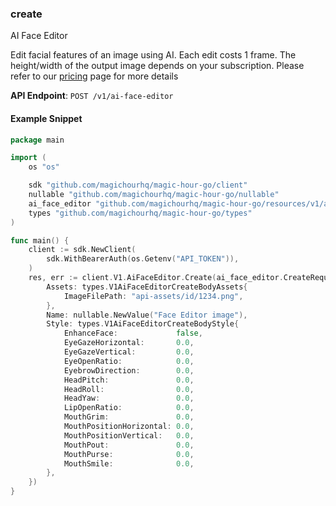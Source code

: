
### create <a name="create"></a>
AI Face Editor

Edit facial features of an image using AI. Each edit costs 1 frame. The height/width of the output image depends on your subscription. Please refer to our [pricing](/pricing) page for more details

**API Endpoint**: `POST /v1/ai-face-editor`

#### Example Snippet

```go
package main

import (
	os "os"

	sdk "github.com/magichourhq/magic-hour-go/client"
	nullable "github.com/magichourhq/magic-hour-go/nullable"
	ai_face_editor "github.com/magichourhq/magic-hour-go/resources/v1/ai_face_editor"
	types "github.com/magichourhq/magic-hour-go/types"
)

func main() {
	client := sdk.NewClient(
		sdk.WithBearerAuth(os.Getenv("API_TOKEN")),
	)
	res, err := client.V1.AiFaceEditor.Create(ai_face_editor.CreateRequest{
		Assets: types.V1AiFaceEditorCreateBodyAssets{
			ImageFilePath: "api-assets/id/1234.png",
		},
		Name: nullable.NewValue("Face Editor image"),
		Style: types.V1AiFaceEditorCreateBodyStyle{
			EnhanceFace:             false,
			EyeGazeHorizontal:       0.0,
			EyeGazeVertical:         0.0,
			EyeOpenRatio:            0.0,
			EyebrowDirection:        0.0,
			HeadPitch:               0.0,
			HeadRoll:                0.0,
			HeadYaw:                 0.0,
			LipOpenRatio:            0.0,
			MouthGrim:               0.0,
			MouthPositionHorizontal: 0.0,
			MouthPositionVertical:   0.0,
			MouthPout:               0.0,
			MouthPurse:              0.0,
			MouthSmile:              0.0,
		},
	})
}

```
